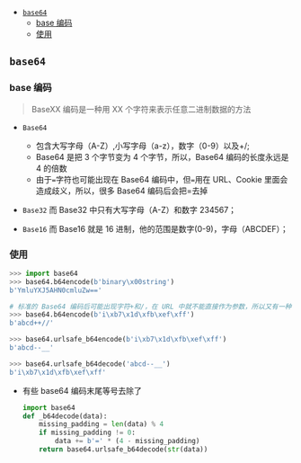 - [`base64`](#base64)
  - [base 编码](#base-编码)
  - [使用](#使用)

## `base64`

### base 编码

> BaseXX 编码是一种用 XX 个字符来表示任意二进制数据的方法

- `Base64`

  - 包含大写字母（A-Z）,小写字母（a-z），数字（0-9）以及+/;
  - Base64 是把 3 个字节变为 4 个字节，所以，Base64 编码的长度永远是 4 的倍数
  - 由于`=`字符也可能出现在 Base64 编码中，但`=`用在 URL、Cookie 里面会造成歧义，所以，很多 Base64 编码后会把=去掉

- `Base32`
  而 Base32 中只有大写字母（A-Z）和数字 234567；

- `Base16`
  而 Base16 就是 16 进制，他的范围是数字(0-9)，字母（ABCDEF）；

### 使用

```py
>>> import base64
>>> base64.b64encode(b'binary\x00string')
b'YmluYXJ5AHN0cmluZw=='

# 标准的 Base64 编码后可能出现字符+和/，在 URL 中就不能直接作为参数，所以又有一种 "url safe" 的 base64 编码，其实就是把字符+和/分别变成-和_：
>>> base64.b64encode(b'i\xb7\x1d\xfb\xef\xff')
b'abcd++//'

>>> base64.urlsafe_b64encode(b'i\xb7\x1d\xfb\xef\xff')
b'abcd--__'

>>> base64.urlsafe_b64decode('abcd--__')
b'i\xb7\x1d\xfb\xef\xff'

```

- 有些 base64 编码末尾等号去除了

  ```py
  import base64
  def _b64decode(data):
      missing_padding = len(data) % 4
      if missing_padding != 0:
          data += b'=' * (4 - missing_padding)
      return base64.urlsafe_b64decode(str(data))
  ```
